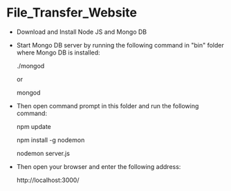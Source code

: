 # File_Transfer_Website

- Download and Install Node JS and Mongo DB

- Start Mongo DB server by running the following command in "bin" folder where Mongo DB is installed:

  ./mongod

   or

  mongod

- Then open command prompt in this folder and run the following command:

   npm update

   npm install -g nodemon

   nodemon server.js

- Then open your browser and enter the following address:

   http://localhost:3000/

